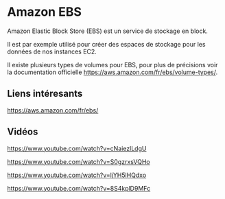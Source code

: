 # Amazon EBS

Amazon Elastic Block Store (EBS) est un service de stockage en block.

Il est par exemple utilisé pour créer des espaces de stockage pour les données de nos instances EC2.

Il existe plusieurs types de volumes pour EBS, pour plus de précisions voir la documentation officielle https://aws.amazon.com/fr/ebs/volume-types/.


## Liens intéresants

https://aws.amazon.com/fr/ebs/

## Vidéos

https://www.youtube.com/watch?v=cNaiezlLdgU

https://www.youtube.com/watch?v=S0gzrxsVQHo

https://www.youtube.com/watch?v=ljYH5lHQdxo

https://www.youtube.com/watch?v=8S4kplD9MFc
